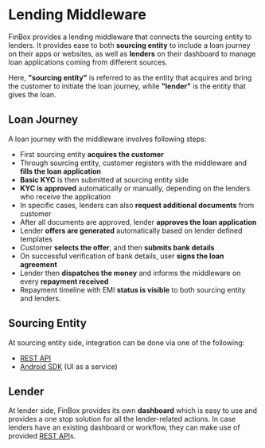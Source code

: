 # Lending Middleware

FinBox provides a lending middleware that connects the sourcing entity to lenders. It provides ease to both **sourcing entity** to include a loan journey on their apps or websites, as well as **lenders** on their dashboard to manage loan applications coming from different sources.

Here, **"sourcing entity"** is referred to as the entity that acquires and bring the customer to initiate the loan journey, while **"lender"** is the entity that gives the loan.

## Loan Journey
A loan journey with the middleware involves following steps:
- First sourcing entity **acquires the customer**
- Through sourcing entity, customer registers with the middleware and **fills the loan application**
- **Basic KYC** is then submitted at sourcing entity side
- **KYC is approved** automatically or manually, depending on the lenders who receive the application
- In specific cases, lenders can also **request additional documents** from customer
- After all documents are approved, lender **approves the loan application**
- Lender **offers are generated** automatically based on lender defined templates
- Customer **selects the offer**, and then **submits bank details**
- On successful verification of bank details, user **signs the loan agreement**
- Lender then **dispatches the money** and informs the middleware on every **repayment received**
- Repayment timeline with EMI **status is visible** to both sourcing entity and lenders.

## Sourcing Entity
At sourcing entity side, integration can be done via one of the following:
- [REST API](/middleware/sourcing-rest-api.html)
- [Android SDK](/middleware/android-sdk.html) (UI as a service)

## Lender
At lender side, FinBox provides its own **dashboard** which is easy to use and provides a one stop solution for all the lender-related actions. In case lenders have an existing dashboard or workflow, they can make use of provided [REST API](/middleware/lender-rest-api.html)s.

